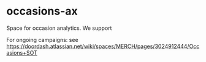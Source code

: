 # occasions-ax
Space for occasion analytics. We support 

For ongoing campaigns: see https://doordash.atlassian.net/wiki/spaces/MERCH/pages/3024912444/Occasions+SOT
